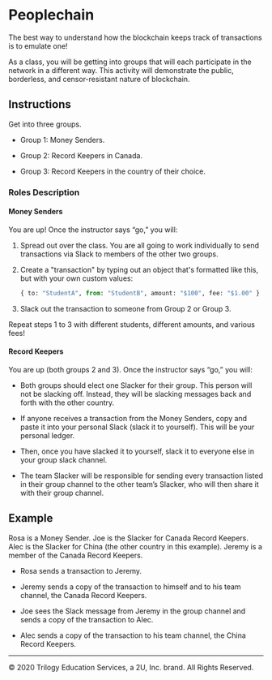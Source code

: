 # Peoplechain

The best way to understand how the blockchain keeps track of transactions is to emulate one!

As a class, you will be getting into groups that will each participate in the network in a different way. This activity will demonstrate the public, borderless, and censor-resistant nature of blockchain.

## Instructions

Get into three groups.

* Group 1: Money Senders.

* Group 2: Record Keepers in Canada.

* Group 3: Record Keepers in the country of their choice.

### Roles Description

#### Money Senders

You are up! Once the instructor says “go,” you will:

1. Spread out over the class. You are all going to work individually to send transactions via Slack to members of the other two groups.

2. Create a "transaction" by typing out an object that's formatted like this, but with your own custom values:

    ```python
    { to: "StudentA", from: "StudentB", amount: "$100", fee: "$1.00" }
    ```

3. Slack out the transaction to someone from Group 2 or Group 3.

Repeat steps 1 to 3 with different students, different amounts, and various fees!

#### Record Keepers

You are up (both groups 2 and 3). Once the instructor says “go,” you will:

* Both groups should elect one Slacker for their group. This person will not be slacking off. Instead, they will be slacking messages back and forth with the other country.

* If anyone receives a transaction from the Money Senders, copy and paste it into your personal Slack (slack it to yourself). This will be your personal ledger.

* Then, once you have slacked it to yourself, slack it to everyone else in your group slack channel.

* The team Slacker will be responsible for sending every transaction listed in their group channel to the other team’s Slacker, who will then share it with their group channel.

## Example

Rosa is a Money Sender. Joe is the Slacker for Canada Record Keepers. Alec is the Slacker for China (the other country in this example). Jeremy is a member of the Canada Record Keepers.

* Rosa sends a transaction to Jeremy.

* Jeremy sends a copy of the transaction to himself and to his team channel, the Canada Record Keepers.

* Joe sees the Slack message from Jeremy in the group channel and sends a copy of the transaction to Alec.

* Alec sends a copy of the transaction to his team channel, the China Record Keepers.

---

© 2020 Trilogy Education Services, a 2U, Inc. brand. All Rights Reserved.
